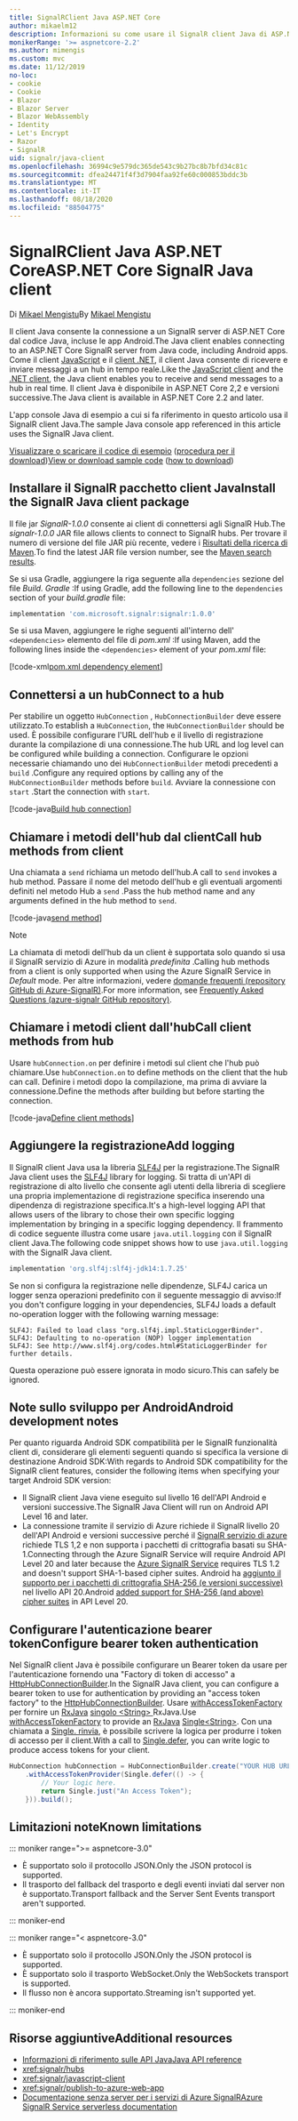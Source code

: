 ```yaml
---
title: SignalRClient Java ASP.NET Core
author: mikaelm12
description: Informazioni su come usare il SignalR client Java di ASP.NET Core.
monikerRange: '>= aspnetcore-2.2'
ms.author: mimengis
ms.custom: mvc
ms.date: 11/12/2019
no-loc:
- cookie
- Cookie
- Blazor
- Blazor Server
- Blazor WebAssembly
- Identity
- Let's Encrypt
- Razor
- SignalR
uid: signalr/java-client
ms.openlocfilehash: 36994c9e579dc365de543c9b27bc8b7bfd34c81c
ms.sourcegitcommit: dfea24471f4f3d7904faa92fe60c000853bddc3b
ms.translationtype: MT
ms.contentlocale: it-IT
ms.lasthandoff: 08/18/2020
ms.locfileid: "88504775"
---
```

# <a name="aspnet-core-no-locsignalr-java-client"></a><span data-ttu-id="7dac5-103">SignalRClient Java ASP.NET Core</span><span class="sxs-lookup"><span data-stu-id="7dac5-103">ASP.NET Core SignalR Java client</span></span>

<span data-ttu-id="7dac5-104">Di [Mikael Mengistu](https://twitter.com/MikaelM_12)</span><span class="sxs-lookup"><span data-stu-id="7dac5-104">By [Mikael Mengistu](https://twitter.com/MikaelM_12)</span></span>

<span data-ttu-id="7dac5-105">Il client Java consente la connessione a un SignalR server di ASP.NET Core dal codice Java, incluse le app Android.</span><span class="sxs-lookup"><span data-stu-id="7dac5-105">The Java client enables connecting to an ASP.NET Core SignalR server from Java code, including Android apps.</span></span> <span data-ttu-id="7dac5-106">Come il client [JavaScript](xref:signalr/javascript-client) e il [client .NET](xref:signalr/dotnet-client), il client Java consente di ricevere e inviare messaggi a un hub in tempo reale.</span><span class="sxs-lookup"><span data-stu-id="7dac5-106">Like the [JavaScript client](xref:signalr/javascript-client) and the [.NET client](xref:signalr/dotnet-client), the Java client enables you to receive and send messages to a hub in real time.</span></span> <span data-ttu-id="7dac5-107">Il client Java è disponibile in ASP.NET Core 2,2 e versioni successive.</span><span class="sxs-lookup"><span data-stu-id="7dac5-107">The Java client is available in ASP.NET Core 2.2 and later.</span></span>

<span data-ttu-id="7dac5-108">L'app console Java di esempio a cui si fa riferimento in questo articolo usa il SignalR client Java.</span><span class="sxs-lookup"><span data-stu-id="7dac5-108">The sample Java console app referenced in this article uses the SignalR Java client.</span></span>

<span data-ttu-id="7dac5-109">[Visualizzare o scaricare il codice di esempio](https://github.com/dotnet/AspNetCore.Docs/tree/master/aspnetcore/signalr/java-client/sample) ([procedura per il download](xref:index#how-to-download-a-sample))</span><span class="sxs-lookup"><span data-stu-id="7dac5-109">[View or download sample code](https://github.com/dotnet/AspNetCore.Docs/tree/master/aspnetcore/signalr/java-client/sample) ([how to download](xref:index#how-to-download-a-sample))</span></span>

## <a name="install-the-no-locsignalr-java-client-package"></a><span data-ttu-id="7dac5-110">Installare il SignalR pacchetto client Java</span><span class="sxs-lookup"><span data-stu-id="7dac5-110">Install the SignalR Java client package</span></span>

<span data-ttu-id="7dac5-111">Il file jar *SignalR-1.0.0* consente ai client di connettersi agli SignalR Hub.</span><span class="sxs-lookup"><span data-stu-id="7dac5-111">The *signalr-1.0.0* JAR file allows clients to connect to SignalR hubs.</span></span> <span data-ttu-id="7dac5-112">Per trovare il numero di versione del file JAR più recente, vedere i [Risultati della ricerca di Maven](https://search.maven.org/search?q=g:com.microsoft.signalr%20AND%20a:signalr).</span><span class="sxs-lookup"><span data-stu-id="7dac5-112">To find the latest JAR file version number, see the [Maven search results](https://search.maven.org/search?q=g:com.microsoft.signalr%20AND%20a:signalr).</span></span>

<span data-ttu-id="7dac5-113">Se si usa Gradle, aggiungere la riga seguente alla `dependencies` sezione del file *Build. Gradle* :</span><span class="sxs-lookup"><span data-stu-id="7dac5-113">If using Gradle, add the following line to the `dependencies` section of your *build.gradle* file:</span></span>

```gradle
implementation 'com.microsoft.signalr:signalr:1.0.0'
```

<span data-ttu-id="7dac5-114">Se si usa Maven, aggiungere le righe seguenti all'interno dell' `<dependencies>` elemento del file di *pom.xml* :</span><span class="sxs-lookup"><span data-stu-id="7dac5-114">If using Maven, add the following lines inside the `<dependencies>` element of your *pom.xml* file:</span></span>

[!code-xml[pom.xml dependency element](java-client/sample/pom.xml?name=snippet_dependencyElement)]

## <a name="connect-to-a-hub"></a><span data-ttu-id="7dac5-115">Connettersi a un hub</span><span class="sxs-lookup"><span data-stu-id="7dac5-115">Connect to a hub</span></span>

<span data-ttu-id="7dac5-116">Per stabilire un oggetto `HubConnection` , `HubConnectionBuilder` deve essere utilizzato.</span><span class="sxs-lookup"><span data-stu-id="7dac5-116">To establish a `HubConnection`, the `HubConnectionBuilder` should be used.</span></span> <span data-ttu-id="7dac5-117">È possibile configurare l'URL dell'hub e il livello di registrazione durante la compilazione di una connessione.</span><span class="sxs-lookup"><span data-stu-id="7dac5-117">The hub URL and log level can be configured while building a connection.</span></span> <span data-ttu-id="7dac5-118">Configurare le opzioni necessarie chiamando uno dei `HubConnectionBuilder` metodi precedenti a `build` .</span><span class="sxs-lookup"><span data-stu-id="7dac5-118">Configure any required options by calling any of the `HubConnectionBuilder` methods before `build`.</span></span> <span data-ttu-id="7dac5-119">Avviare la connessione con `start` .</span><span class="sxs-lookup"><span data-stu-id="7dac5-119">Start the connection with `start`.</span></span>

[!code-java[Build hub connection](java-client/sample/src/main/java/Chat.java?range=16-17)]

## <a name="call-hub-methods-from-client"></a><span data-ttu-id="7dac5-120">Chiamare i metodi dell'hub dal client</span><span class="sxs-lookup"><span data-stu-id="7dac5-120">Call hub methods from client</span></span>

<span data-ttu-id="7dac5-121">Una chiamata a `send` richiama un metodo dell'hub.</span><span class="sxs-lookup"><span data-stu-id="7dac5-121">A call to `send` invokes a hub method.</span></span> <span data-ttu-id="7dac5-122">Passare il nome del metodo dell'hub e gli eventuali argomenti definiti nel metodo Hub a `send` .</span><span class="sxs-lookup"><span data-stu-id="7dac5-122">Pass the hub method name and any arguments defined in the hub method to `send`.</span></span>

[!code-java[send method](java-client/sample/src/main/java/Chat.java?range=28)]

> [!NOTE]
> <span data-ttu-id="7dac5-123">La chiamata di metodi dell'hub da un client è supportata solo quando si usa il SignalR servizio di Azure in modalità *predefinita* .</span><span class="sxs-lookup"><span data-stu-id="7dac5-123">Calling hub methods from a client is only supported when using the Azure SignalR Service in *Default* mode.</span></span> <span data-ttu-id="7dac5-124">Per altre informazioni, vedere [domande frequenti (repository GitHub di Azure-SignalR)](https://github.com/Azure/azure-signalr/blob/dev/docs/faq.md#what-is-the-meaning-of-service-mode-defaultserverlessclassic-how-can-i-choose).</span><span class="sxs-lookup"><span data-stu-id="7dac5-124">For more information, see [Frequently Asked Questions (azure-signalr GitHub repository)](https://github.com/Azure/azure-signalr/blob/dev/docs/faq.md#what-is-the-meaning-of-service-mode-defaultserverlessclassic-how-can-i-choose).</span></span>

## <a name="call-client-methods-from-hub"></a><span data-ttu-id="7dac5-125">Chiamare i metodi client dall'hub</span><span class="sxs-lookup"><span data-stu-id="7dac5-125">Call client methods from hub</span></span>

<span data-ttu-id="7dac5-126">Usare `hubConnection.on` per definire i metodi sul client che l'hub può chiamare.</span><span class="sxs-lookup"><span data-stu-id="7dac5-126">Use `hubConnection.on` to define methods on the client that the hub can call.</span></span> <span data-ttu-id="7dac5-127">Definire i metodi dopo la compilazione, ma prima di avviare la connessione.</span><span class="sxs-lookup"><span data-stu-id="7dac5-127">Define the methods after building but before starting the connection.</span></span>

[!code-java[Define client methods](java-client/sample/src/main/java/Chat.java?range=19-21)]

## <a name="add-logging"></a><span data-ttu-id="7dac5-128">Aggiungere la registrazione</span><span class="sxs-lookup"><span data-stu-id="7dac5-128">Add logging</span></span>

<span data-ttu-id="7dac5-129">Il SignalR client Java usa la libreria [SLF4J](https://www.slf4j.org/) per la registrazione.</span><span class="sxs-lookup"><span data-stu-id="7dac5-129">The SignalR Java client uses the [SLF4J](https://www.slf4j.org/) library for logging.</span></span> <span data-ttu-id="7dac5-130">Si tratta di un'API di registrazione di alto livello che consente agli utenti della libreria di scegliere una propria implementazione di registrazione specifica inserendo una dipendenza di registrazione specifica.</span><span class="sxs-lookup"><span data-stu-id="7dac5-130">It's a high-level logging API that allows users of the library to chose their own specific logging implementation by bringing in a specific logging dependency.</span></span> <span data-ttu-id="7dac5-131">Il frammento di codice seguente illustra come usare `java.util.logging` con il SignalR client Java.</span><span class="sxs-lookup"><span data-stu-id="7dac5-131">The following code snippet shows how to use `java.util.logging` with the SignalR Java client.</span></span>

```gradle
implementation 'org.slf4j:slf4j-jdk14:1.7.25'
```

<span data-ttu-id="7dac5-132">Se non si configura la registrazione nelle dipendenze, SLF4J carica un logger senza operazioni predefinito con il seguente messaggio di avviso:</span><span class="sxs-lookup"><span data-stu-id="7dac5-132">If you don't configure logging in your dependencies, SLF4J loads a default no-operation logger with the following warning message:</span></span>

```
SLF4J: Failed to load class "org.slf4j.impl.StaticLoggerBinder".
SLF4J: Defaulting to no-operation (NOP) logger implementation
SLF4J: See http://www.slf4j.org/codes.html#StaticLoggerBinder for further details.
```

<span data-ttu-id="7dac5-133">Questa operazione può essere ignorata in modo sicuro.</span><span class="sxs-lookup"><span data-stu-id="7dac5-133">This can safely be ignored.</span></span>

## <a name="android-development-notes"></a><span data-ttu-id="7dac5-134">Note sullo sviluppo per Android</span><span class="sxs-lookup"><span data-stu-id="7dac5-134">Android development notes</span></span>

<span data-ttu-id="7dac5-135">Per quanto riguarda Android SDK compatibilità per le SignalR funzionalità client di, considerare gli elementi seguenti quando si specifica la versione di destinazione Android SDK:</span><span class="sxs-lookup"><span data-stu-id="7dac5-135">With regards to Android SDK compatibility for the SignalR client features, consider the following items when specifying your target Android SDK version:</span></span>

* <span data-ttu-id="7dac5-136">Il SignalR client Java viene eseguito sul livello 16 dell'API Android e versioni successive.</span><span class="sxs-lookup"><span data-stu-id="7dac5-136">The SignalR Java Client will run on Android API Level 16 and later.</span></span>
* <span data-ttu-id="7dac5-137">La connessione tramite il servizio di Azure richiede il SignalR livello 20 dell'API Android e versioni successive perché il [ SignalR servizio di azure](/azure/azure-signalr/signalr-overview) richiede TLS 1,2 e non supporta i pacchetti di crittografia basati su SHA-1.</span><span class="sxs-lookup"><span data-stu-id="7dac5-137">Connecting through the Azure SignalR Service will require Android API Level 20 and later because the [Azure SignalR Service](/azure/azure-signalr/signalr-overview) requires TLS 1.2 and doesn't support SHA-1-based cipher suites.</span></span> <span data-ttu-id="7dac5-138">Android ha [aggiunto il supporto per i pacchetti di crittografia SHA-256 (e versioni successive)](https://developer.android.com/reference/javax/net/ssl/SSLSocket) nel livello API 20.</span><span class="sxs-lookup"><span data-stu-id="7dac5-138">Android [added support for SHA-256 (and above) cipher suites](https://developer.android.com/reference/javax/net/ssl/SSLSocket) in API Level 20.</span></span>

## <a name="configure-bearer-token-authentication"></a><span data-ttu-id="7dac5-139">Configurare l'autenticazione bearer token</span><span class="sxs-lookup"><span data-stu-id="7dac5-139">Configure bearer token authentication</span></span>

<span data-ttu-id="7dac5-140">Nel SignalR client Java è possibile configurare un Bearer token da usare per l'autenticazione fornendo una "Factory di token di accesso" a [HttpHubConnectionBuilder](/java/api/com.microsoft.signalr._http_hub_connection_builder?view=aspnet-signalr-java).</span><span class="sxs-lookup"><span data-stu-id="7dac5-140">In the SignalR Java client, you can configure a bearer token to use for authentication by providing an "access token factory" to the [HttpHubConnectionBuilder](/java/api/com.microsoft.signalr._http_hub_connection_builder?view=aspnet-signalr-java).</span></span> <span data-ttu-id="7dac5-141">Usare [withAccessTokenFactory](/java/api/com.microsoft.signalr._http_hub_connection_builder.withaccesstokenprovider?view=aspnet-signalr-java#com_microsoft_signalr__http_hub_connection_builder_withAccessTokenProvider_Single_String__) per fornire un [RxJava](https://github.com/ReactiveX/RxJava) [singolo \<String> ](https://reactivex.io/documentation/single.html)RxJava.</span><span class="sxs-lookup"><span data-stu-id="7dac5-141">Use [withAccessTokenFactory](/java/api/com.microsoft.signalr._http_hub_connection_builder.withaccesstokenprovider?view=aspnet-signalr-java#com_microsoft_signalr__http_hub_connection_builder_withAccessTokenProvider_Single_String__) to provide an [RxJava](https://github.com/ReactiveX/RxJava) [Single\<String>](https://reactivex.io/documentation/single.html).</span></span> <span data-ttu-id="7dac5-142">Con una chiamata a [Single. rinvia](https://reactivex.io/RxJava/javadoc/io/reactivex/Single.html#defer-java.util.concurrent.Callable-), è possibile scrivere la logica per produrre i token di accesso per il client.</span><span class="sxs-lookup"><span data-stu-id="7dac5-142">With a call to [Single.defer](https://reactivex.io/RxJava/javadoc/io/reactivex/Single.html#defer-java.util.concurrent.Callable-), you can write logic to produce access tokens for your client.</span></span>

```java
HubConnection hubConnection = HubConnectionBuilder.create("YOUR HUB URL HERE")
    .withAccessTokenProvider(Single.defer(() -> {
        // Your logic here.
        return Single.just("An Access Token");
    })).build();
```

## <a name="known-limitations"></a><span data-ttu-id="7dac5-143">Limitazioni note</span><span class="sxs-lookup"><span data-stu-id="7dac5-143">Known limitations</span></span>

::: moniker range=">= aspnetcore-3.0"

* <span data-ttu-id="7dac5-144">È supportato solo il protocollo JSON.</span><span class="sxs-lookup"><span data-stu-id="7dac5-144">Only the JSON protocol is supported.</span></span>
* <span data-ttu-id="7dac5-145">Il trasporto del fallback del trasporto e degli eventi inviati dal server non è supportato.</span><span class="sxs-lookup"><span data-stu-id="7dac5-145">Transport fallback and the Server Sent Events transport aren't supported.</span></span>

::: moniker-end

::: moniker range="< aspnetcore-3.0"

* <span data-ttu-id="7dac5-146">È supportato solo il protocollo JSON.</span><span class="sxs-lookup"><span data-stu-id="7dac5-146">Only the JSON protocol is supported.</span></span>
* <span data-ttu-id="7dac5-147">È supportato solo il trasporto WebSocket.</span><span class="sxs-lookup"><span data-stu-id="7dac5-147">Only the WebSockets transport is supported.</span></span>
* <span data-ttu-id="7dac5-148">Il flusso non è ancora supportato.</span><span class="sxs-lookup"><span data-stu-id="7dac5-148">Streaming isn't supported yet.</span></span>

::: moniker-end

## <a name="additional-resources"></a><span data-ttu-id="7dac5-149">Risorse aggiuntive</span><span class="sxs-lookup"><span data-stu-id="7dac5-149">Additional resources</span></span>

* [<span data-ttu-id="7dac5-150">Informazioni di riferimento sulle API Java</span><span class="sxs-lookup"><span data-stu-id="7dac5-150">Java API reference</span></span>](/java/api/com.microsoft.signalr?view=aspnet-signalr-java)
* <xref:signalr/hubs>
* <xref:signalr/javascript-client>
* <xref:signalr/publish-to-azure-web-app>
* [<span data-ttu-id="7dac5-151">Documentazione senza server per i servizi di Azure SignalR</span><span class="sxs-lookup"><span data-stu-id="7dac5-151">Azure SignalR Service serverless documentation</span></span>](/azure/azure-signalr/signalr-concept-serverless-development-config)
